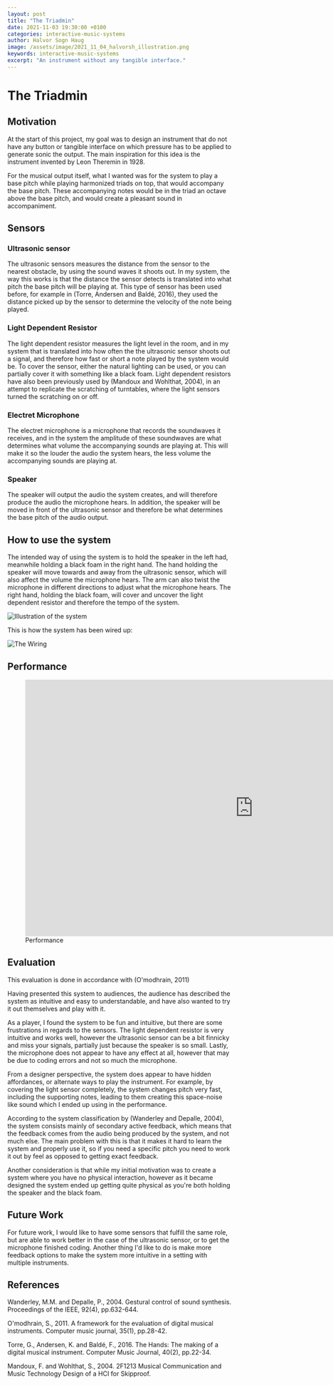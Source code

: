 ```yaml
---
layout: post
title: "The Triadmin"
date: 2021-11-03 19:30:00 +0100
categories: interactive-music-systems
author: Halvor Sogn Haug
image: /assets/image/2021_11_04_halvorsh_illustration.png
keywords: interactive-music-systems
excerpt: "An instrument without any tangible interface."
---
```



# The Triadmin

## Motivation

At the start of this project, my goal was to design an instrument that do not have any button or tangible interface on which pressure has to be applied to generate sonic the output. The main inspiration for this idea is the instrument invented by Leon Theremin in 1928.

For the musical output itself, what I wanted was for the system to play a base pitch while playing harmonized triads on top, that would accompany the base pitch. These accompanying notes would be in the triad an octave above the base pitch, and would create a pleasant sound in accompaniment.

## Sensors

### Ultrasonic sensor

The ultrasonic sensors measures the distance from the sensor to the nearest obstacle, by using the sound waves it shoots out. In my system, the way this works is that the distance the sensor detects is translated into what pitch the base pitch will be playing at. This type of sensor has been used before, for example in (Torre, Andersen and Baldé, 2016), they used the distance picked up by the sensor to determine the velocity of the note being played.

### Light Dependent Resistor

The light dependent resistor measures the light level in the room, and in my system that is translated into how often the the ultrasonic sensor shoots out a signal, and therefore how fast or short a note played by the system would be. To cover the sensor, either the natural lighting can be used, or you can partially cover it with something like a black foam. Light dependent resistors have also been previously used by (Mandoux and Wohlthat, 2004), in an attempt to replicate the scratching of turntables, where the light sensors turned the scratching on or off.

### Electret Microphone

The electret microphone is a microphone that records the soundwaves it receives, and in the system the amplitude of these soundwaves are what determines what volume the accompanying sounds are playing at. This will make it so the louder the audio the system hears, the less volume the accompanying sounds are playing at.

### Speaker

The speaker will output the audio the system creates, and will therefore produce the audio the microphone hears. In addition, the speaker will be moved in front of the ultrasonic sensor and therefore be what determines the base pitch of the audio output.

## How to use the system

The intended way of using the system is to hold the speaker in the left had, meanwhile holding a black foam in the right hand. The hand holding the speaker will move towards and away from the ultrasonic sensor, which will also affect the volume the microphone hears. The arm can also twist the microphone in different directions to adjust what the microphone hears. The right hand, holding the black foam, will cover and uncover the light dependent resistor and therefore the tempo of the system.

![Illustration of the system](/assets/image/2021_11_04_halvorsh_illustration.png "Diagram describing system use")

This is how the system has been wired up:

![The Wiring](/assets/image/2021_11_04_halvorsh_wiring.jpg "How the system has been wired")

## Performance

<figure style="float: none">
   <iframe src="https://drive.google.com/file/d/11xUYQTcDDKwR18SuTkkdhyTK1SEeSYEh/preview" width="1024" height="576" frameborder="0" allowfullscreen></iframe>
   <figcaption>Performance</figcaption>
</figure>

## Evaluation

This evaluation is done in accordance with (O'modhrain, 2011)

Having presented this system to audiences, the audience has described the system as intuitive and easy to understandable, and have also wanted to try it out themselves and play with it.

As a player, I found the system to be fun and intuitive, but there are some frustrations in regards to the sensors. The light dependent resistor is very intuitive and works well, however the ultrasonic sensor can be a bit finnicky and miss your signals, partially just because the speaker is so small. Lastly, the microphone does not appear to have any effect at all, however that may be due to coding errors and not so much the microphone.

From a designer perspective, the system does appear to have hidden affordances, or alternate ways to play the instrument. For example, by covering the light sensor completely, the system changes pitch very fast, including the supporting notes, leading to them creating this space-noise like sound which I ended up using in the performance.

According to the system classification by (Wanderley and Depalle, 2004), the system consists mainly of secondary active feedback, which means that the feedback comes from the audio being produced by the system, and not much else. The main problem with this is that it makes it hard to learn the system and properly use it, so if you need a specific pitch you need to work it out by feel as opposed to getting exact feedback.

Another consideration is that while my initial motivation was to create a system where you have no physical interaction, however as it became designed the system ended up getting quite physical as you're both holding the speaker and the black foam.

## Future Work

For future work, I would like to have some sensors that fulfill the same role, but are able to work better in the case of the ultrasonic sensor, or to get the microphone finished coding. Another thing I'd like to do is make more feedback options to make the system more intuitive in a setting with multiple instruments.

## References

Wanderley, M.M. and Depalle, P., 2004. Gestural control of sound synthesis. Proceedings of the IEEE, 92(4), pp.632-644.

O'modhrain, S., 2011. A framework for the evaluation of digital musical instruments. Computer music journal, 35(1), pp.28-42.

Torre, G., Andersen, K. and Baldé, F., 2016. The Hands: The making of a digital musical instrument. Computer Music Journal, 40(2), pp.22-34.

Mandoux, F. and Wohlthat, S., 2004. 2F1213 Musical Communication and Music Technology Design of a HCI for Skipproof.
